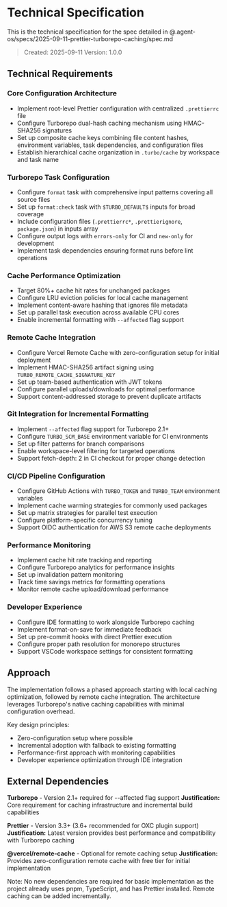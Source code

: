 # Technical Specification

This is the technical specification for the spec detailed in @.agent-os/specs/2025-09-11-prettier-turborepo-caching/spec.md

> Created: 2025-09-11 Version: 1.0.0

## Technical Requirements

### Core Configuration Architecture
- Implement root-level Prettier configuration with centralized `.prettierrc` file
- Configure Turborepo dual-hash caching mechanism using HMAC-SHA256 signatures
- Set up composite cache keys combining file content hashes, environment variables, task dependencies, and configuration files
- Establish hierarchical cache organization in `.turbo/cache` by workspace and task name

### Turborepo Task Configuration
- Configure `format` task with comprehensive input patterns covering all source files
- Set up `format:check` task with `$TURBO_DEFAULT$` inputs for broad coverage
- Include configuration files (`.prettierrc*`, `.prettierignore`, `package.json`) in inputs array
- Configure output logs with `errors-only` for CI and `new-only` for development
- Implement task dependencies ensuring format runs before lint operations

### Cache Performance Optimization
- Target 80%+ cache hit rates for unchanged packages
- Configure LRU eviction policies for local cache management
- Implement content-aware hashing that ignores file metadata
- Set up parallel task execution across available CPU cores
- Enable incremental formatting with `--affected` flag support

### Remote Cache Integration
- Configure Vercel Remote Cache with zero-configuration setup for initial deployment
- Implement HMAC-SHA256 artifact signing using `TURBO_REMOTE_CACHE_SIGNATURE_KEY`
- Set up team-based authentication with JWT tokens
- Configure parallel uploads/downloads for optimal performance
- Support content-addressed storage to prevent duplicate artifacts

### Git Integration for Incremental Formatting
- Implement `--affected` flag support for Turborepo 2.1+
- Configure `TURBO_SCM_BASE` environment variable for CI environments
- Set up filter patterns for branch comparisons
- Enable workspace-level filtering for targeted operations
- Support fetch-depth: 2 in CI checkout for proper change detection

### CI/CD Pipeline Configuration
- Configure GitHub Actions with `TURBO_TOKEN` and `TURBO_TEAM` environment variables
- Implement cache warming strategies for commonly used packages
- Set up matrix strategies for parallel test execution
- Configure platform-specific concurrency tuning
- Support OIDC authentication for AWS S3 remote cache deployments

### Performance Monitoring
- Implement cache hit rate tracking and reporting
- Configure Turborepo analytics for performance insights
- Set up invalidation pattern monitoring
- Track time savings metrics for formatting operations
- Monitor remote cache upload/download performance

### Developer Experience
- Configure IDE formatting to work alongside Turborepo caching
- Implement format-on-save for immediate feedback
- Set up pre-commit hooks with direct Prettier execution
- Configure proper path resolution for monorepo structures
- Support VSCode workspace settings for consistent formatting

## Approach

The implementation follows a phased approach starting with local caching optimization, followed by remote cache integration. The architecture leverages Turborepo's native caching capabilities with minimal configuration overhead.

Key design principles:
- Zero-configuration setup where possible
- Incremental adoption with fallback to existing formatting
- Performance-first approach with monitoring capabilities
- Developer experience optimization through IDE integration

## External Dependencies

**Turborepo** - Version 2.1+ required for --affected flag support
**Justification:** Core requirement for caching infrastructure and incremental build capabilities

**Prettier** - Version 3.3+ (3.6+ recommended for OXC plugin support)
**Justification:** Latest version provides best performance and compatibility with Turborepo caching

**@vercel/remote-cache** - Optional for remote caching setup
**Justification:** Provides zero-configuration remote cache with free tier for initial implementation

Note: No new dependencies are required for basic implementation as the project already uses pnpm, TypeScript, and has Prettier installed. Remote caching can be added incrementally.
